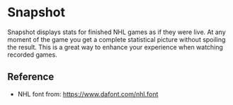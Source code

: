 # Snapshot
Snapshot displays stats for finished NHL games as if they were live. At any moment of the game you get a complete statistical picture without spoiling the result. This is a great way to enhance your experience when watching recorded games. 

## Reference
 - NHL font from: https://www.dafont.com/nhl.font